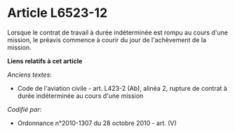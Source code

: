 # Article L6523-12

Lorsque le contrat de travail à durée indéterminée est rompu au cours d'une mission, le préavis commence à courir du jour de
l'achèvement de la mission.

**Liens relatifs à cet article**

_Anciens textes_:

  - Code de l'aviation civile - art. L423-2 (Ab), alinéa 2, rupture de contrat à durée indéterminée au cours d'une mission

_Codifié par_:

  - Ordonnance n°2010-1307 du 28 octobre 2010 - art. (V)
